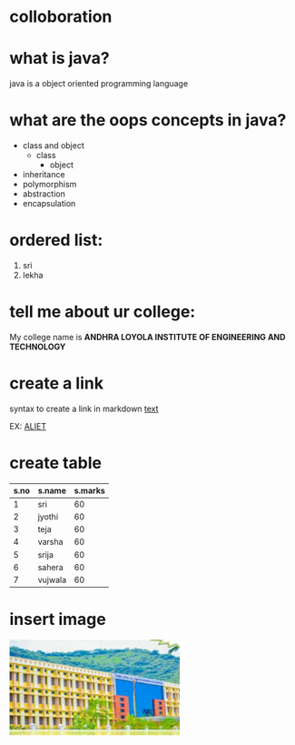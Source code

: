 
# colloboration


# what is java?
java is a object oriented  programming language


# what are the oops concepts in java?
* class and object
  * class
    * object
* inheritance
* polymorphism
* abstraction
* encapsulation



# ordered list:
1. sri
2. lekha


# tell me about ur college:
My college name is **ANDHRA LOYOLA INSTITUTE OF ENGINEERING AND TECHNOLOGY**


# create a link
syntax to create a link in markdown [text](url)

EX: [ALIET](https://www.aliet.com)

# create table

s.no|s.name|s.marks
----|------|------|
1|sri|60
2|jyothi|60
3|teja|60
4|varsha|60
5|srija|60
6|sahera|60
7|vujwala|60

# insert image
![](images.jpeg)
